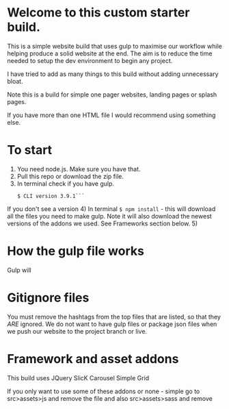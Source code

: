 # Welcome to this custom starter build.

This is a simple website build that uses gulp to maximise our workflow while helping produce a solid website at the end. The aim is to reduce the time needed to setup the dev environment to begin any project.

I have tried to add as many things to this build without adding unnecessary bloat.

Note this is a build for simple one pager websites, landing pages or splash pages.

If you have more than one HTML file I would recommend using something else.

# To start

1) You need node.js. Make sure you have that.
2) Pull this repo or download the zip file.
3) In terminal check if you have gulp.
   ```$ gulp -v
   $ CLI version 3.9.1```
If you don't see a version
4) In terminal ```$ npm install``` - this will download all the files you need to make gulp. Note it will also download the newest versions of the addons we used. See Frameworks section below.
5)


# How the gulp file works

Gulp will

# Gitignore files

You must remove the hashtags from the top files that are listed, so that they *ARE* ignored. We do not want to have gulp files or package json files when we push our website to the project branch or live.

# Framework and asset addons

This build uses
   JQuery
   SlicK Carousel
   Simple Grid

If you only want to use some of these addons or none - simple go to src>assets>js and remove the file and also src>assets>sass and remove
